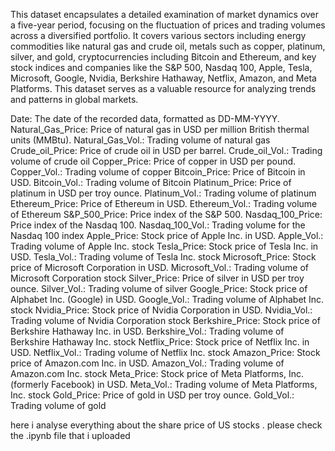 This dataset encapsulates a detailed examination of market dynamics over a five-year period, focusing on the fluctuation of prices and trading volumes across a diversified portfolio. It covers various sectors including energy commodities like natural gas and crude oil, metals such as copper, platinum, silver, and gold, cryptocurrencies including Bitcoin and Ethereum, and key stock indices and companies like the S&P 500, Nasdaq 100, Apple, Tesla, Microsoft, Google, Nvidia, Berkshire Hathaway, Netflix, Amazon, and Meta Platforms. This dataset serves as a valuable resource for analyzing trends and patterns in global markets.

Date: The date of the recorded data, formatted as DD-MM-YYYY.
Natural_Gas_Price: Price of natural gas in USD per million British thermal units (MMBtu).
Natural_Gas_Vol.: Trading volume of natural gas
Crude_oil_Price: Price of crude oil in USD per barrel.
Crude_oil_Vol.: Trading volume of crude oil
Copper_Price: Price of copper in USD per pound.
Copper_Vol.: Trading volume of copper
Bitcoin_Price: Price of Bitcoin in USD.
Bitcoin_Vol.: Trading volume of Bitcoin
Platinum_Price: Price of platinum in USD per troy ounce.
Platinum_Vol.: Trading volume of platinum
Ethereum_Price: Price of Ethereum in USD.
Ethereum_Vol.: Trading volume of Ethereum
S&P_500_Price: Price index of the S&P 500.
Nasdaq_100_Price: Price index of the Nasdaq 100.
Nasdaq_100_Vol.: Trading volume for the Nasdaq 100 index
Apple_Price: Stock price of Apple Inc. in USD.
Apple_Vol.: Trading volume of Apple Inc. stock
Tesla_Price: Stock price of Tesla Inc. in USD.
Tesla_Vol.: Trading volume of Tesla Inc. stock
Microsoft_Price: Stock price of Microsoft Corporation in USD.
Microsoft_Vol.: Trading volume of Microsoft Corporation stock
Silver_Price: Price of silver in USD per troy ounce.
Silver_Vol.: Trading volume of silver
Google_Price: Stock price of Alphabet Inc. (Google) in USD.
Google_Vol.: Trading volume of Alphabet Inc. stock
Nvidia_Price: Stock price of Nvidia Corporation in USD.
Nvidia_Vol.: Trading volume of Nvidia Corporation stock
Berkshire_Price: Stock price of Berkshire Hathaway Inc. in USD.
Berkshire_Vol.: Trading volume of Berkshire Hathaway Inc. stock
Netflix_Price: Stock price of Netflix Inc. in USD.
Netflix_Vol.: Trading volume of Netflix Inc. stock
Amazon_Price: Stock price of Amazon.com Inc. in USD.
Amazon_Vol.: Trading volume of Amazon.com Inc. stock
Meta_Price: Stock price of Meta Platforms, Inc. (formerly Facebook) in USD.
Meta_Vol.: Trading volume of Meta Platforms, Inc. stock
Gold_Price: Price of gold in USD per troy ounce.
Gold_Vol.: Trading volume of gold



here i analyse everything about the share price of US stocks . please check the .ipynb file that i uploaded 
